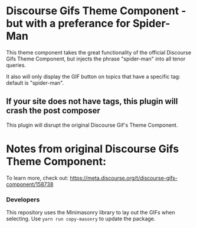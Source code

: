 # Discourse Gifs Theme Component - but with a preferance for Spider-Man

This theme component takes the great functionality of the official Discourse Gifs Theme Component, but injects the phrase "spider-man" into all tenor queries. 

It also will only display the GIF button on topics that have a specific tag: default is "spider-man". 

## If your site does not have tags, this plugin will crash the post composer

This plugin will disrupt the original Discourse Gif's Theme Component.


# Notes from original Discourse Gifs Theme Component:

To learn more, check out: https://meta.discourse.org/t/discourse-gifs-component/158738

### Developers

This repository uses the Minimasonry library to lay out the GIFs when selecting. Use `yarn run copy-masonry` to update the package.
